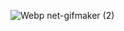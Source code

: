 ![Webp net-gifmaker (2)](https://user-images.githubusercontent.com/19613367/117536617-ab53d100-b019-11eb-8f5c-b5529d473ada.gif)

